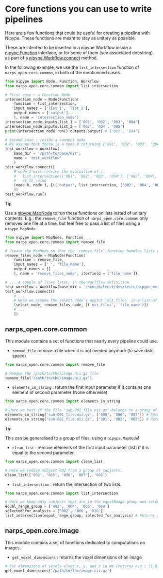 # Core functions you can use to write pipelines

Here are a few functions that could be useful for creating a pipeline with Nipype. These functions are meant to stay as unitary as possible.

These are intented to be inserted in a nipype.Workflow inside a [nipype.Function](https://nipype.readthedocs.io/en/latest/api/generated/nipype.interfaces.utility.wrappers.html#function) interface, or for some of them (see associated docstring) as part of a [nipype.Workflow.connect](https://nipype.readthedocs.io/en/latest/api/generated/nipype.pipeline.engine.workflows.html#nipype.pipeline.engine.workflows.Workflow.connect) method.

In the following example, we use the `list_intersection` function of `narps_open.core.common`, in both of the mentionned cases.

```python
from nipype import Node, Function, Workflow
from narps_open.core.common import list_intersection

# First case : a Function Node
intersection_node = Node(Function(
    function = list_intersection,
    input_names = ['list_1', 'list_2'],
    output_names = ['output']
    ), name = 'intersection_node')
intersection_node.inputs.list_1 = ['001', '002', '003', '004']
intersection_node.inputs.list_2 = ['002', '004', '005']
print(intersection_node.run().outputs.output) # ['002', '004']

# Second case : inside a connect node
# We assume that there is a node_0 returning ['001', '002', '003', '004'] as `output` value
test_workflow = Workflow(
    base_dir = '/path/to/base/dir',
    name = 'test_workflow'
    )
test_workflow.connect([
	# node_1 will receive the evaluation of :
	# 	list_intersection(['001', '002', '003', '004'], ['002', '004', '005'])
	#	as in_value
    (node_0, node_1, [(('output', list_intersection, ['002', '004', '005']), 'in_value')])
    ])
test_workflow.run()
```

> [!TIP]
> Use a [nipype.MapNode](https://nipype.readthedocs.io/en/latest/api/generated/nipype.pipeline.engine.nodes.html#nipype.pipeline.engine.nodes.MapNode) to run these functions on lists insted of unitary contents. E.g.: the `remove_file` function of `narps_open.core.common` only removes one file at a time, but feel free to pass a list of files using a `nipype.MapNode`.

```python
from nipype import MapNode, Function
from narps_open.core.common import remove_file

# Create the MapNode so that the `remove_file` function handles lists of files
remove_files_node = MapNode(Function(
    function = remove_file,
    input_names = ['_', 'file_name'],
    output_names = []
    ), name = 'remove_files_node', iterfield = ['file_name'])

# ... A couple of lines later, in the Worlflow definition
test_workflow = Workflow(base_dir = '/home/bclenet/dev/tests/nipype_merge/', name = 'test_workflow')
test_workflow.connect([
	# ...
	# Here we assume the select_node's ouptut `out_files` is a list of files
    (select_node, remove_files_node, [('out_files', 'file_name')])
	# ...
    ])
```

## narps_open.core.common

This module contains a set of functions that nearly every pipeline could use.

* `remove_file` remove a file when it is not needed anymore (to save disk space)

```python
from narps_open.core.common import remove_file

# Remove the /path/to/the/image.nii.gz file
remove_file('/path/to/the/image.nii.gz')
```

* `elements_in_string` : return the first input parameter if it contains one element of second parameter (None otherwise).

```python
from narps_open.core.common import elements_in_string

# Here we test if the file 'sub-001_file.nii.gz' belongs to a group of subjects.
elements_in_string('sub-001_file.nii.gz', ['005', '006', '007']) # Returns None
elements_in_string('sub-001_file.nii.gz', ['001', '002', '003']) # Returns 'sub-001_file.nii.gz'
```

> [!TIP]
> This can be generalised to a group of files, using a `nipype.MapNode`!

* `clean_list` : remove elements of the first input parameter (list) if it is equal to the second parameter.

```python
from narps_open.core.common import clean_list

# Here we remove subject 002 from a group of subjects.
clean_list(['002', '005', '006', '007'], '002')
```

* `list_intersection` : return the intersection of two lists.

```python
from narps_open.core.common import list_intersection

# Here we keep only subjects that are in the equalRange group and selected for the analysis.
equal_range_group = ['002', '004', '006', '008']
selected_for_analysis = ['002', '006', '010']
list_intersection(equal_range_group, selected_for_analysis) # Returns ['002', '006']
```

## narps_open.core.image

This module contains a set of functions dedicated to computations on images.

 * `get_voxel_dimensions` : returns the voxel dimensions of an image

```python
# Get dimensions of voxels along x, y, and z in mm (returns e.g.: [1.0, 1.0, 1.0]).
get_voxel_dimensions('/path/to/the/image.nii.gz')
```
